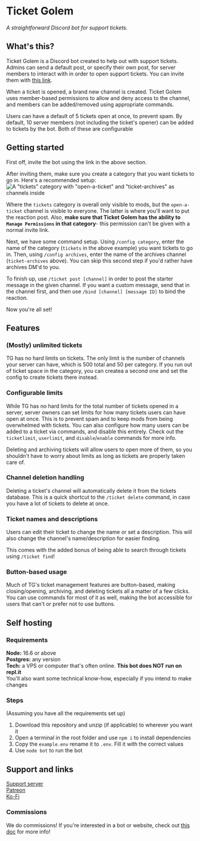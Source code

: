 # Ticket Golem
*A straightforward Discord bot for support tickets.*

## What's this?
Ticket Golem is a Discord bot created to help out with support tickets. Admins can send a default post, or specify their own post, for server members to interact with in order to open support tickets. You can invite them with [this link](https://discordapp.com/api/oauth2/authorize?client_id=649629984930922506&permissions=60496&scope=bot).

When a ticket is opened, a brand new channel is created. Ticket Golem uses member-based permissions to allow and deny access to the channel, and members can be added/removed using appropriate commands.

Users can have a default of 5 tickets open at once, to prevent spam. By default, 10 server members (not including the ticket's opener) can be added to tickets by the bot. Both of these are configurable

## Getting started
First off, invite the bot using the link in the above section.

After inviting them, make sure you create a category that you want tickets to go in. Here's a recommended setup:  
![A "tickets" category with "open-a-ticket" and "ticket-archives" as channels inside](https://cdn.discordapp.com/attachments/587885462740271104/1072928883755733042/image.png)

Where the `tickets` category is overall only visible to mods, but the `open-a-ticket` channel is visible to everyone. The latter is where you'll want to put the reaction post. Also, **make sure that Ticket Golem has the ability to `Manage Permissions` in that category**- this permission can't be given with a normal invite link.

Next, we have some command setup. Using `/config category`, enter the name of the category (`tickets` in the above example) you want tickets to go in. Then, using `/config archives`, enter the name of the archives channel (`ticket-archives` above). You can skip this second step if you'd rather have archives DM'd to you.

To finish up, use `/ticket post [channel]` in order to post the starter message in the given channel. If you want a custom message, send that in the channel first, and then use `/bind [channel] [message ID]` to bind the reaction.

Now you're all set!

## Features
### (Mostly) unlimited tickets
TG has no hard limits on tickets. The only limit is the number of channels your server can have, which is 500 total and 50 per category. If you run out of ticket space in the category, you can createa a second one and set the config to create tickets there instead.

### Configurable limits
While TG has no hard limits for the total number of tickets opened in a server, server owners can set limits for how many tickets users can have open at once. This is to prevent spam and to keep mods from being overwhelmed with tickets. You can also configure how many users can be added to a ticket via commands, and disable this entirely. Check out the `ticketlimit`, `userlimit`, and `disable`/`enable` commands for more info.

Deleting and archiving tickets will allow users to open more of them, so you shouldn't have to worry about limits as long as tickets are properly taken care of.

### Channel deletion handling
Deleting a ticket's channel will automatically delete it from the tickets database. This is a quick shortcut to the `/ticket delete` command, in case you have a lot of tickets to delete at once.

### Ticket names and descriptions
Users can edit their ticket to change the name or set a description. This will also change the channel's name/description for easier finding.

This comes with the added bonus of being able to search through tickets using `/ticket find`!

### Button-based usage
Much of TG's ticket management features are button-based, making closing/opening, archiving, and deleting tickets all a matter of a few clicks. You can use commands for most of it as well, making the bot accessible for users that can't or prefer not to use buttons.

## Self hosting
### Requirements
**Node:** 16.6 or above  
**Postgres:** any version  
**Tech:** a VPS or computer that's often online. **This bot does NOT run on repl.it**  
You'll also want some technical know-how, especially if you intend to make changes

### Steps
(Assuming you have all the requirements set up)
1. Download this repository and unzip (if applicable) to wherever you want it
2. Open a terminal in the root folder and use `npm i` to install dependencies
3. Copy the `example.env` rename it to `.env`. Fill it with the correct values
4. Use `node bot` to run the bot

## Support and links
[Support server](https://discord.gg/EvDmXGt)  
[Patreon](https://patreon.com/greysdawn)  
[Ko-Fi](https://ko-fi.com/greysdawn)

### Commissions
We do commissions! If you're interested in a bot or website, check out [this doc](https://docs.google.com/document/d/1hvqvqdWj0mpHeNjo_mr2AHF7La32nkp4BDLxO1dvTHw/edit?usp=drivesdk) for more info!
